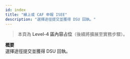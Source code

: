 ```yaml
---
id: index
title: "線上或 CAF 申報 ISEE"
description: "選擇途徑提交並獲得 DSU 回執。"
---
```


> 本頁為 **Level-4 區內容占位**（後續將擴展至實務步驟）。

**概要**  
選擇途徑提交並獲得 DSU 回執。
